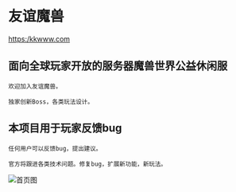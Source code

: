 友谊魔兽
==========================================

[https:/kkwww.com](https:/kkwww.com)


## 面向全球玩家开放的服务器魔兽世界公益休闲服
```
欢迎加入友谊魔兽。

独家创新Boss，各类玩法设计。
```

## 本项目用于玩家反馈bug
```
任何用户可以反馈bug，提出建议。

官方将跟进各类技术问题。修复bug，扩展新功能，新玩法。
```


![首页图](https://github.com/geektcp/KKwww/blob/main/screen/pretty/gray.png)
